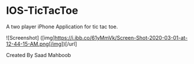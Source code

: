 # IOS-TicTacToe
A two player iPhone Application for tic tac toe. 

![Screenshot] ([img]https://i.ibb.co/61yMmVk/Screen-Shot-2020-03-01-at-12-44-15-AM.png[/img])[/url]

Created By Saad Mahboob
